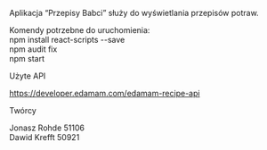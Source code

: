 Aplikacja “Przepisy Babci” służy do wyświetlania przepisów potraw.

Komendy potrzebne do uruchomienia:  
npm install react-scripts --save  
npm audit fix  
npm start  

Użyte API

https://developer.edamam.com/edamam-recipe-api

Twórcy

Jonasz Rohde 51106  
Dawid Krefft 50921
